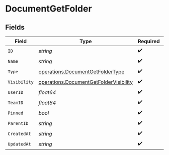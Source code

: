 # DocumentGetFolder


## Fields

| Field                                                                                            | Type                                                                                             | Required                                                                                         | Description                                                                                      |
| ------------------------------------------------------------------------------------------------ | ------------------------------------------------------------------------------------------------ | ------------------------------------------------------------------------------------------------ | ------------------------------------------------------------------------------------------------ |
| `ID`                                                                                             | *string*                                                                                         | :heavy_check_mark:                                                                               | N/A                                                                                              |
| `Name`                                                                                           | *string*                                                                                         | :heavy_check_mark:                                                                               | N/A                                                                                              |
| `Type`                                                                                           | [operations.DocumentGetFolderType](../../models/operations/documentgetfoldertype.md)             | :heavy_check_mark:                                                                               | N/A                                                                                              |
| `Visibility`                                                                                     | [operations.DocumentGetFolderVisibility](../../models/operations/documentgetfoldervisibility.md) | :heavy_check_mark:                                                                               | N/A                                                                                              |
| `UserID`                                                                                         | *float64*                                                                                        | :heavy_check_mark:                                                                               | N/A                                                                                              |
| `TeamID`                                                                                         | *float64*                                                                                        | :heavy_check_mark:                                                                               | N/A                                                                                              |
| `Pinned`                                                                                         | *bool*                                                                                           | :heavy_check_mark:                                                                               | N/A                                                                                              |
| `ParentID`                                                                                       | *string*                                                                                         | :heavy_check_mark:                                                                               | N/A                                                                                              |
| `CreatedAt`                                                                                      | *string*                                                                                         | :heavy_check_mark:                                                                               | N/A                                                                                              |
| `UpdatedAt`                                                                                      | *string*                                                                                         | :heavy_check_mark:                                                                               | N/A                                                                                              |